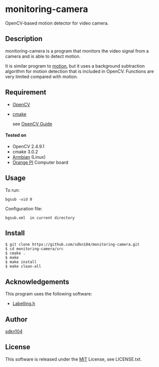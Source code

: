 
monitoring-camera
====

OpenCV-based motion detector for video camera.

## Description

monitoring-camera is a program that monitors the video signal from a camera and is able to detect motion.

It is similar program to [motion](https://github.com/Motion-Project/motion), but it uses 
a background subtraction algorithm for motion detection that is included in OpenCV.
Functions are very limited compared with motion.

## Requirement

* [OpenCV](http://opencv.org/)
* [cmake](https://cmake.org/)

  see [OpenCV Guide](http://docs.opencv.org/2.4/doc/tutorials/introduction/linux_gcc_cmake/linux_gcc_cmake.html#linux-gcc-usage)

#### Tested on

  * OpenCV 2.4.9.1
  * cmake 3.0.2
  * [Armbian](https://www.armbian.com/orange-pi-one/) (Linux) 
  * [Orange PI](http://www.orangepi.org/)  Computer board

## Usage

To run:

    bgsub -vid 0

Configuration file:

    bgsub.xml  in current directory

## Install

    $ git clone https://github.com/sdkn104/monitoring-camera.git
    $ cd monitoring-camera/src
    $ cmake .
    $ make
    $ make install
    $ make clean-all

## Acknowledgements

This program uses the following software:

* [Labelling.h](http://imura-lab.org/products/labeling/)

## Author

[sdkn104](https://github.com/sdkn104)

## License

This software is released under the [MIT](https://opensource.org/licenses/mit-license.php) License, see LICENSE.txt.
